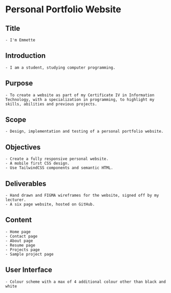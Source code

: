 # Personal Portfolio Website

## Title
    - I'm Emmette

## Introduction
    - I am a student, studying computer programming. 

## Purpose
    - To create a website as part of my Certificate IV in Information Technology, with a specialization in programming, to highlight my skills, abilities and previous projects.

## Scope
    - Design, implementation and testing of a personal portfolio website.

## Objectives
    - Create a fully responsive personal website.
    - A mobile first CSS design.
    - Use TailwindCSS components and semantic HTML.

## Deliverables
    - Hand drawn and FIGMA wireframes for the website, signed off by my lecturer.
    - A six page website, hosted on GitHub.

## Content
    - Home page
    - Contact page
    - About page
    - Resume page
    - Projects page
    - Sample project page

## User Interface
    - Colour scheme with a max of 4 additional colour other than black and white

